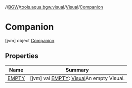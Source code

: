 //[BGW](../../../../index.md)/[tools.aqua.bgw.visual](../../index.md)/[Visual](../index.md)/[Companion](index.md)



# Companion  
 [jvm] object [Companion](index.md)   


## Properties  
  
|  Name |  Summary | 
|---|---|
| <a name="tools.aqua.bgw.visual/Visual.Companion/EMPTY/#/PointingToDeclaration/"></a>[EMPTY](-e-m-p-t-y.md)| <a name="tools.aqua.bgw.visual/Visual.Companion/EMPTY/#/PointingToDeclaration/"></a> [jvm] val [EMPTY](-e-m-p-t-y.md): [Visual](../index.md)An empty Visual.   <br>|

